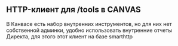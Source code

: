 ## HTTP-клиент для /tools в CANVAS

В Канвасе есть набор внутренних инструментов, но для них нет собственной админки, удобно использовать внутренние отчеты Директа, для этого этот клиент на базе smarthttp

